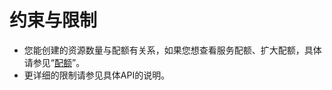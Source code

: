 # 约束与限制<a name="sdrs_01_0004"></a>

-   您能创建的资源数量与配额有关系，如果您想查看服务配额、扩大配额，具体请参见“[配额](https://support.huaweicloud.com/usermanual-sdrs/sdrs_ug_qt_0000.html)”。
-   更详细的限制请参见具体API的说明。

